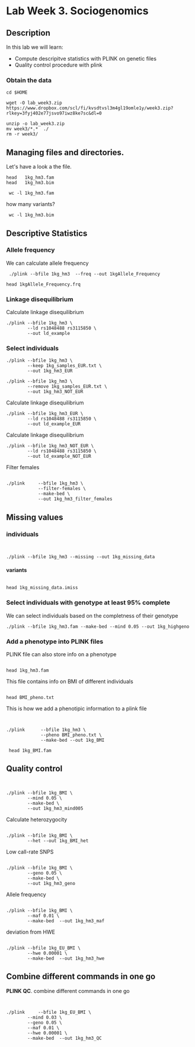 # Lab Week 3. Sociogenomics


## Description
In this lab we will learn:

* Compute descripitve statistics with PLINK on genetic files 
* Quality control procedure with plink

### Obtain the data

```
cd $HOME

wget -O lab_week3.zip https://www.dropbox.com/scl/fi/kvsdtvsl3m4gl19omle1y/week3.zip?rlkey=3fyj402e77jsvo97iwz8ke7sc&dl=0

unzip -o lab_week3.zip 
mv week3/*.*  ./
rm -r week3/
```

##  Managing files and directories.
Let's have a look a the file. 

```
head   1kg_hm3.fam
head   1kg_hm3.bim

```


```
 wc -l 1kg_hm3.fam
```

how many variants?

```
 wc -l 1kg_hm3.bim
```


##  Descriptive Statistics



### Allele frequency
We can calculate allele frequency

```
 ./plink --bfile 1kg_hm3  --freq --out 1kgAllele_Frequency
```

```
head 1kgAllele_Frequency.frq 
```


### Linkage disequilibrium
Calculate linkage disequilibrium
```
./plink --bfile 1kg_hm3 \
	 	--ld rs1048488 rs3115850 \
		--out ld_example
```

### Select individuals


```
./plink --bfile 1kg_hm3 \
	 	--keep 1kg_samples_EUR.txt \
		--out 1kg_hm3_EUR
```

```
./plink --bfile 1kg_hm3 \
	 	--remove 1kg_samples_EUR.txt \
		--out 1kg_hm3_NOT_EUR
```

Calculate linkage disequilibrium
```
./plink --bfile 1kg_hm3_EUR \
	 	--ld rs1048488 rs3115850 \
		--out ld_example_EUR
```

Calculate linkage disequilibrium
```
./plink --bfile 1kg_hm3_NOT_EUR \
	 	--ld rs1048488 rs3115850 \
		--out ld_example_NOT_EUR
```


Filter females
```

./plink     --bfile 1kg_hm3 \
            --filter-females \
            --make-bed \
       	 	--out 1kg_hm3_filter_females

```

## Missing values

### individuals
```


./plink --bfile 1kg_hm3 --missing --out 1kg_missing_data
```
#### variants
```

head 1kg_missing_data.imiss
```



### Select individuals with genotype at least 95% complete
We can select individuals based on the completness of their genotype
```
./plink --bfile 1kg_hm3.fam --make-bed --mind 0.05 --out 1kg_highgeno
```



### Add a phenotype into PLINK files

PLINK file can also store info on a phenotype


```

head 1kg_hm3.fam
```


This file contains info on BMI of different individuals
```

head BMI_pheno.txt
```

This is how we add a phenotipic information to a plink file
```


./plink      --bfile 1kg_hm3 \
             --pheno BMI_pheno.txt \
             --make-bed --out 1kg_BMI

```

```
 head 1kg_BMI.fam
```



## Quality control
```


./plink --bfile 1kg_BMI \
		--mind 0.05 \
		--make-bed \
		--out 1kg_hm3_mind005
```

Calculate heterozygocity
```

./plink --bfile 1kg_BMI \
		--het --out 1kg_BMI_het
```


Low call-rate SNPS
```

./plink --bfile 1kg_BMI \
		--geno 0.05 \
		--make-bed \
		--out 1kg_hm3_geno
```

Allele frequency
```

./plink --bfile 1kg_BMI \
	 	--maf 0.01 \
		--make-bed  --out 1kg_hm3_maf
```
deviation from HWE
```

./plink --bfile 1kg_EU_BMI \
	 	--hwe 0.00001 \
		--make-bed  --out 1kg_hm3_hwe

```

## Combine different commands in one go

**PLINK QC**. combine different commands in one go
```


./plink     --bfile 1kg_EU_BMI \
       	--mind 0.03 \
       	--geno 0.05 \
       	--maf 0.01 \
    	--hwe 0.00001 \
        --make-bed  --out 1kg_hm3_QC      
			
```
